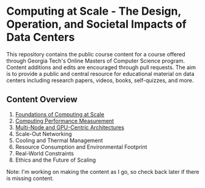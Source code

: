 # Computing at Scale - The Design, Operation, and Societal Impacts of Data Centers

This repository contains the public course content for a course offered through Georgia Tech's Online Masters of Computer Science program. Content additions and edits are encouraged through pull requests. The aim is to provide a public and central resource for educational material on data centers including research papers, videos, books, self-quizzes, and more.

## Content Overview
1. [Foundations of Computing at Scale](/modules/01_foundations_of_computing_at_scale/01_foundations_of_computing_at_scale)
2. [Computing Performance Measurement](/modules/02_computing_performance_measurement/02_computing_performance_measurement)
3. [Multi-Node and GPU-Centric Architectures](/modules/03_multinode_and_gpu_centric_arch/03_multinode_and_gpu_centric_arch)
4. Scale-Out Networking
5. Cooling and Thermal Management
6. Resource Consumption and Environmental Footprint
7. Real-World Constraints
8. Ethics and the Future of Scaling

Note: I'm working on making the content as I go, so check back later if there is missing content.
